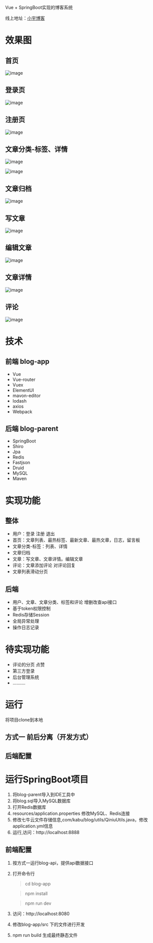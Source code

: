 
Vue + SpringBoot实现的博客系统

线上地址：<a target="_blank" href="https://www.9420666.xyz">小宇博客</a>


# 效果图

## 首页

![image](https://github.com/cn2k/qiuq_blog/blob/main/blog-img/index.png)

## 登录页
![image](https://github.com/cn2k/qiuq_blog/blob/main/blog-img/login.png)

## 注册页
![image](https://github.com/cn2k/qiuq_blog/blob/main/blog-img/register.png)

## 文章分类-标签、详情
![image](https://github.com/cn2k/qiuq_blog/blob/main/blog-img/category.png)

![image](https://github.com/cn2k/qiuq_blog/blob/main/blog-img/tags.png)

## 文章归档
![image](https://github.com/cn2k/qiuq_blog/blob/main/blog-img/guidang.png)

## 写文章
![image](https://github.com/cn2k/qiuq_blog/blob/main/blog-img/write.png)

## 编辑文章
![image](https://github.com/cn2k/qiuq_blog/blob/main/blog-img/edit.png)

## 文章详情
![image](https://github.com/cn2k/qiuq_blog/blob/main/blog-img/details.png)

## 评论
![image](https://github.com/cn2k/qiuq_blog/blob/main/blog-img/comments.png)

# 技术

## 前端  blog-app

- Vue
- Vue-router
- Vuex
- ElementUI
- mavon-editor
- lodash
- axios
- Webpack

## 后端  blog-parent

- SpringBoot
- Shiro
- Jpa
- Redis
- Fastjson
- Druid
- MySQL
- Maven

# 实现功能

## 整体

- 用户：登录 注册 退出
- 首页：文章列表、最热标签、最新文章、最热文章，日志，留言板
- 文章分类-标签：列表、详情
- 文章归档
- 文章：写文章、文章详情。编辑文章
- 评论：文章添加评论 对评论回复
- 文章列表滑动分页

## 后端
- 用户、文章、文章分类、标签和评论 增删改查api接口
- 基于token权限控制
- Redis存储Session
- 全局异常处理
- 操作日志记录

# 待实现功能
- 评论的分页 点赞
- 第三方登录
- 后台管理系统
- ..........

# 运行

将项目clone到本地

## 方式一 前后分离（开发方式）
## 后端配置
#  运行SpringBoot项目
1. 将blog-parent导入到IDE工具中
2. 将blog.sql导入MySQL数据库
3. 打开Redis数据库
4. resources/application.properties 修改MySQL、Redis连接
5. 修改七牛云文件存储信息,com/kabu/blog/utils/QiniuUtils.java，修改application.yml信息
6. 运行,访问：http://localhost:8888

## 前端配置
1. 按方式一运行blog-api，提供api数据接口
2. 打开命令行
	> cd blog-app

	> npm install

	> npm run dev

3. 访问：http://localhost:8080
4. 修改blog-app/src 下的文件进行开发
5. npm run build 生成最终静态文件




